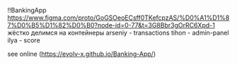 !!BankingApp
https://www.figma.com/proto/GoGSOeoECsff0TKefcpzAS/%D0%A1%D1%87%D0%B5%D1%82%D0%B0?node-id=0-77&t=3G8Bbr3gOrRC6Xpd-1
жёстко делимся на контейнеры
arseniy - transactions
tihon - admin-panel
ilya - score


see online
(https://evolv-x.github.io/Banking-App/)
